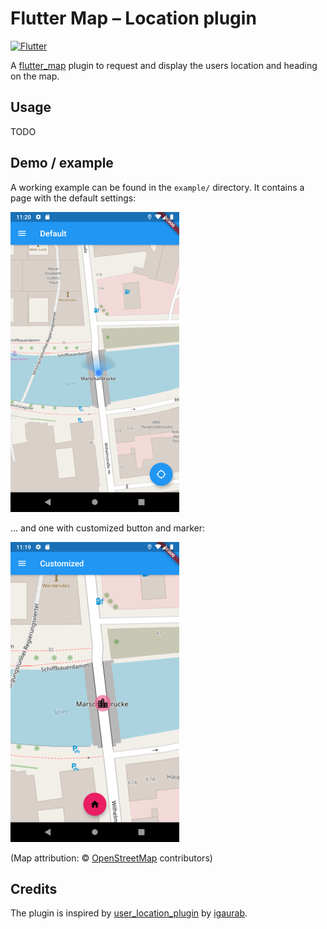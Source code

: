 # Flutter Map – Location plugin

[![Flutter](https://github.com/Xennis/flutter_map_location/workflows/Flutter/badge.svg?branch=master&event=push)](https://github.com/Xennis/flutter_map_location/actions?query=workflow%3A%22Flutter%22+event%3Apush+branch%3Amaster)

A [flutter_map](https://pub.dev/packages/flutter_map) plugin to request and display the users location and heading on the map.

## Usage

TODO

## Demo / example

A working example can be found in the `example/` directory. It contains a page with the default settings:

![Default example](example/default.png)

... and one with customized button and marker:

![Custom example](example/custom.png)

(Map attribution: © [OpenStreetMap](https://www.openstreetmap.org/copyright) contributors)

## Credits

The plugin is inspired by [user_location_plugin](https://github.com/igaurab/user_location_plugin) by [igaurab](https://github.com/igaurab).
